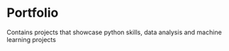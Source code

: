 # Portfolio
Contains projects that showcase python skills, data analysis and machine learning projects
